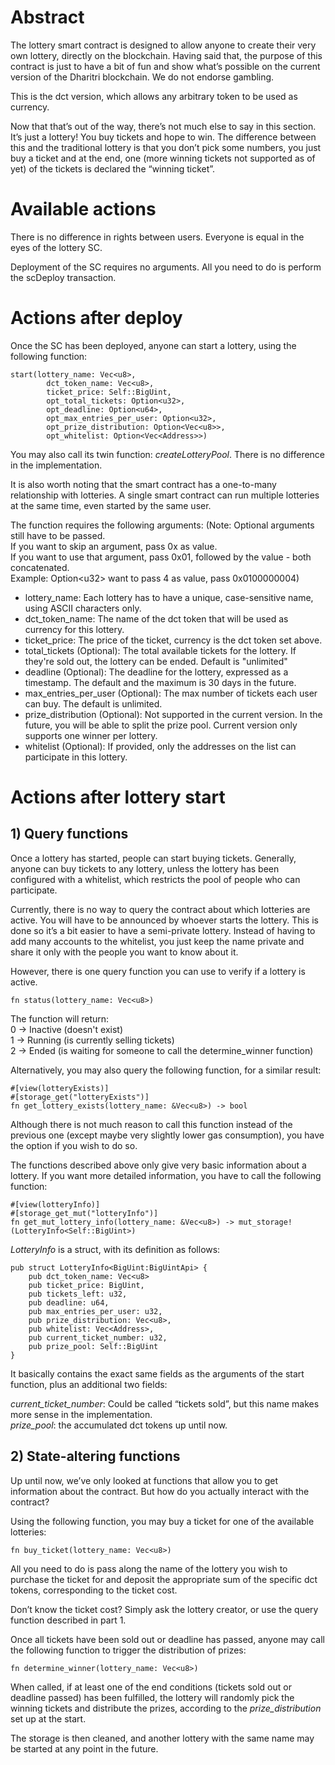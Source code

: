 # Abstract

The lottery smart contract is designed to allow anyone to create their very own lottery, directly on the blockchain. Having said that, the purpose of this contract is just to have a bit of fun and show what’s possible on the current version of the Dharitri blockchain. We do not endorse gambling. 

This is the dct version, which allows any arbitrary token to be used as currency.

Now that that’s out of the way, there’s not much else to say in this section. It’s just a lottery! You buy tickets and hope to win. The difference between this and the traditional lottery is that you don’t pick some numbers, you just buy a ticket and at the end, one (more winning tickets not supported as of yet) of the tickets is declared the “winning ticket”.  

# Available actions

There is no difference in rights between users. Everyone is equal in the eyes of the lottery SC.

Deployment of the SC requires no arguments. All you need to do is perform the scDeploy transaction.

# Actions after deploy

Once the SC has been deployed, anyone can start a lottery, using the following function: 

```
start(lottery_name: Vec<u8>,
        dct_token_name: Vec<u8>,
        ticket_price: Self::BigUint, 
        opt_total_tickets: Option<u32>, 
        opt_deadline: Option<u64>,
        opt_max_entries_per_user: Option<u32>,
        opt_prize_distribution: Option<Vec<u8>>,
        opt_whitelist: Option<Vec<Address>>)
```

You may also call its twin function: *createLotteryPool*. There is no difference in the implementation.

It is also worth noting that the smart contract has a one-to-many relationship with lotteries. A single smart contract can run multiple lotteries at the same time, even started by the same user.

The function requires the following arguments: (Note: Optional arguments still have to be passed.  
        If you want to skip an argument, pass 0x as value.  
        If you want to use that argument, pass 0x01, followed by the value - both concatenated.  
        Example: Option&lt;u32&gt; want to pass 4 as value, pass 0x0100000004)  

- lottery_name: Each lottery has to have a unique, case-sensitive name, using ASCII characters only.
- dct_token_name: The name of the dct token that will be used as currency for this lottery.
- ticket_price: The price of the ticket, currency is the dct token set above.
- total_tickets (Optional): The total available tickets for the lottery. If they're sold out, the lottery can be ended. Default is "unlimited"
- deadline (Optional): The deadline for the lottery, expressed as a timestamp. The default and the maximum is 30 days in the future.
- max_entries_per_user (Optional): The max number of tickets each user can buy. The default is unlimited.
- prize_distribution (Optional): Not supported in the current version. In the future, you will be able to split the prize pool. Current version only supports one winner per lottery.
- whitelist (Optional): If provided, only the addresses on the list can participate in this lottery.

# Actions after lottery start

## 1) Query functions

Once a lottery has started, people can start buying tickets. Generally, anyone can buy tickets to any lottery, unless the lottery has been configured with a whitelist, which restricts the pool of people who can participate.

Currently, there is no way to query the contract about which lotteries are active. You will have to be announced by whoever starts the lottery. This is done so it’s a bit easier to have a semi-private lottery. Instead of having to add many accounts to the whitelist, you just keep the name private and share it only with the people you want to know about it.

However, there is one query function you can use to verify if a lottery is active.

```
fn status(lottery_name: Vec<u8>)
```

The function will return:  
0 -> Inactive (doesn't exist)  
1 -> Running (is currently selling tickets)  
2 -> Ended (is waiting for someone to call the determine_winner function)  

Alternatively, you may also query the following function, for a similar result:  

```
#[view(lotteryExists)]
#[storage_get("lotteryExists")]
fn get_lottery_exists(lottery_name: &Vec<u8>) -> bool
```
  
Although there is not much reason to call this function instead of the previous one (except maybe very slightly lower gas consumption), you have the option if you wish to do so.

The functions described above only give very basic information about a lottery. If you want more detailed information, you have to call the following function:

```
#[view(lotteryInfo)]
#[storage_get_mut("lotteryInfo")]
fn get_mut_lottery_info(lottery_name: &Vec<u8>) -> mut_storage!(LotteryInfo<Self::BigUint>)
```

*LotteryInfo* is a struct, with its definition as follows:

```
pub struct LotteryInfo<BigUint:BigUintApi> {
    pub dct_token_name: Vec<u8>
    pub ticket_price: BigUint,
    pub tickets_left: u32,
    pub deadline: u64,
    pub max_entries_per_user: u32,
    pub prize_distribution: Vec<u8>,
    pub whitelist: Vec<Address>,
    pub current_ticket_number: u32,
    pub prize_pool: Self::BigUint
}
```

It basically contains the exact same fields as the arguments of the start function, plus an additional two fields:

*current\_ticket\_number*: Could be called “tickets sold”, but this name makes more sense in the implementation.  
*prize\_pool*: the accumulated dct tokens up until now.

## 2) State-altering functions

Up until now, we’ve only looked at functions that allow you to get information about the contract. But how do you actually interact with the contract?

Using the following function, you may buy a ticket for one of the available lotteries:

```
fn buy_ticket(lottery_name: Vec<u8>)
```

All you need to do is pass along the name of the lottery you wish to purchase the ticket for and deposit the appropriate sum of the specific dct tokens, corresponding to the ticket cost.

Don’t know the ticket cost? Simply ask the lottery creator, or use the query function described in part 1.

Once all tickets have been sold out or deadline has passed, anyone may call the following function to trigger the distribution of prizes:

```
fn determine_winner(lottery_name: Vec<u8>)
```

When called, if at least one of the end conditions (tickets sold out or deadline passed) has been fulfilled, the lottery will randomly pick the winning tickets and distribute the prizes, according to the *prize\_distribution* set up at the start.

The storage is then cleaned, and another lottery with the same name may be started at any point in the future.
